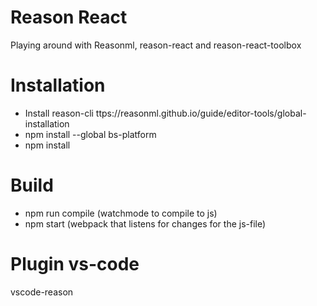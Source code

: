 # Reason React
Playing around with Reasonml, reason-react and reason-react-toolbox


# Installation
* Install reason-cli ttps://reasonml.github.io/guide/editor-tools/global-installation
* npm install --global bs-platform
* npm install

# Build
* npm run compile (watchmode to compile to js)
* npm start (webpack that listens for changes for the js-file)

# Plugin vs-code
vscode-reason

